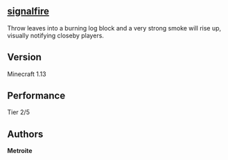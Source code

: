 ## [signalfire](https://minhaskamal.github.io/DownGit/#/home?url=https://github.com/Metroite/datapacks/tree/1.13/signalfire&rootDirectory=false)

Throw leaves into a burning log block and a very strong smoke will rise up, visually notifying closeby players.

## Version

Minecraft 1.13

## Performance

Tier 2/5

## Authors

**Metroite**
